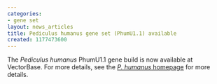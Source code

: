 ```yaml
---
categories:
- gene set
layout: news_articles
title: Pediculus humanus gene set (PhumU1.1) available
created: 1177473600
---
```

The <i>Pediculus humanus</i> PhumU1.1 gene build is now available at VectorBase. For more details, see the <a href="/organisms/pediculus-humanus"><i>P. humanus</i>  homepage</a> for more details.
